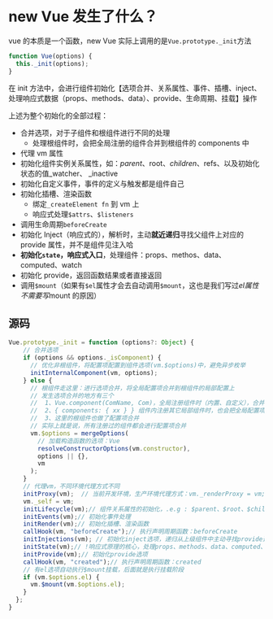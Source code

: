 # new Vue 发生了什么？

vue 的本质是一个函数，new Vue 实际上调用的是`Vue.prototype._init`方法

```js
function Vue(options) {
  this._init(options);
}
```

在 init 方法中，会进行组件初始化【选项合并、关系属性、事件、插槽、inject、处理响应式数据（props、methods、data）、provide、生命周期、挂载】操作

上述为整个初始化的全部过程：

- 合并选项，对于子组件和根组件进行不同的处理
  - 处理根组件时，会把全局注册的组件合并到根组件的 components 中
- 代理 vm 属性
- 初始化组件实例关系属性，如：$parent、$root、$children、$refs、以及初始化状态的值\_watcher、 \_inactive
- 初始化自定义事件，事件的定义与触发都是组件自己
- 初始化插槽、渲染函数
  - 绑定`_createElement fn` 到 vm 上
  - 响应式处理`$attrs`、`$listeners`
- 调用生命周期`beforeCreate`
- 初始化 Inject（响应式的），解析时，主动**就近递归**寻找父组件上对应的 provide 属性，并不是组件见注入哈
- **初始化`state`，响应式入口**，处理组件：props、methos、data、computed、watch
- 初始化 provide，返回函数结果或者直接返回
- 调用`$mount`（如果有`$el`属性才会去自动调用`$mount`，这也是我们写过$el属性不需要写$mount 的原因）

## 源码

```js
Vue.prototype._init = function (options?: Object) {
    // 合并选项
    if (options && options._isComponent) {
      // 优化非根组件，将配置项配置到组件选项(vm.$options)中，避免异步枚举
      initInternalComponent(vm, options);
    } else {
      // 根组件走这里：进行选项合并，将全局配置项合并到根组件的局部配置上
      // 发生选项合并的地方有三个
      //  1、Vue.component(ComName, Com)，全局注册组件时（内置、自定义），合并全局配置项到注册的组件上
      //  2、{ components: { xx } } 组件内注册其它局部组件时，也会把全局配置项到注册的组件上
      //  3、这里的根组件也做了配置项合并
      // 实际上就是说，所有注册过的组件都会进行配置项合并
      vm.$options = mergeOptions(
        // 加载构造函数的选项：Vue
        resolveConstructorOptions(vm.constructor),
        options || {},
        vm
      );
    }
    // 代理vm，不同环境代理方式不同
    initProxy(vm);	// 当前开发环境，生产环境代理方式：vm._renderProxy = vm;
    vm._self = vm;
    initLifecycle(vm);// 组件关系属性的初始化，.e.g : $parent、$root、$children
    initEvents(vm);// 初始化事件处理
    initRender(vm);// 初始化插槽、渲染函数
    callHook(vm, "beforeCreate");// 执行声明周期函数：beforeCreate
    initInjections(vm); // 初始化inject选项，递归从上级组件中主动寻找provide选项，得到{key：val}
    initState(vm);// !响应式原理的核心，处理props、methods、data、computed、watch
    initProvide(vm);// 初始化provide选项
    callHook(vm, "created");// 执行声明周期函数：created
	// 有el选项自动执行$mount挂载，后面就是执行挂载阶段
    if (vm.$options.el) {
      vm.$mount(vm.$options.el);
    }
  };
}
```
